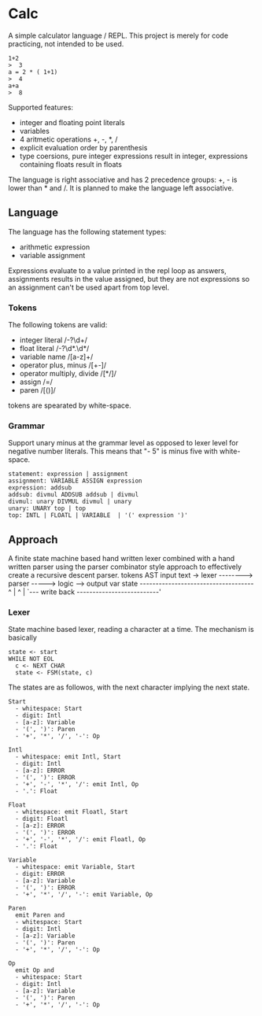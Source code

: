 # Calc

A simple calculator language / REPL. This project is merely for code practicing, not intended to be used.

    1+2
    >  3
    a = 2 * ( 1+1)
    >  4
    a+a
    >  8

Supported features:

 - integer and floating point literals
 - variables
 - 4 aritmetic operations +, -, *, /
 - explicit evaluation order by parenthesis
 - type coersions, pure integer expressions result in integer, expressions containing floats result in floats

The language is right associative and has 2 precedence groups: +, - is lower than * and /. It is planned to make the language left associative.

## Language

The language has the following statement types:

 - arithmetic expression
 - variable assignment

Expressions evaluate to a value printed in the repl loop as answers, assignments results in the value assigned, but they are not expressions so an assignment can't be used apart from top level.

### Tokens

The following tokens are valid:

 - integer literal /-?\d+/
 - float literal /-?\d*.\d*/
 - variable name /[a-z]+/
 - operator plus, minus /[+-]/
 - operator multiply, divide /[*/]/
 - assign /=/
 - paren /[()]/

tokens are spearated by white-space.

### Grammar

Support unary minus at the grammar level as opposed to lexer level for negative number literals.
This means that "- 5" is minus five with white-space.

    statement: expression | assignment
    assignment: VARIABLE ASSIGN expression 
    expression: addsub
    addsub: divmul ADDSUB addsub | divmul
    divmul: unary DIVMUL divmul | unary
    unary: UNARY top | top
    top: INTL | FLOATL | VARIABLE  | '(' expression ')'

## Approach

A finite state machine based hand written lexer combined with a hand written parser using the parser combinator style approach to effectively create a recursive descent parser.
                         tokens           AST
    input text -> lexer --------> parser -----> logic --> output
    var state ------------------------------------^ |
          ^                                         |
          `--- write back --------------------------'

### Lexer

State machine based lexer, reading a character at a time. The mechanism is basically 

    state <- start
    WHILE NOT EOL
      c <- NEXT CHAR
      state <- FSM(state, c)

The states are as followos, with the next character implying the next state.

    Start 
      - whitespace: Start
      - digit: Intl
      - [a-z]: Variable
      - '(', ')': Paren 
      - '+', '*', '/', '-': Op

    Intl
      - whitespace: emit Intl, Start
      - digit: Intl
      - [a-z]: ERROR
      - '(', ')': ERROR
      - '+', '-', '*', '/': emit Intl, Op
      - '.': Float

    Float
      - whitespace: emit Floatl, Start
      - digit: Floatl
      - [a-z]: ERROR
      - '(', ')': ERROR
      - '+', '-', '*', '/': emit Floatl, Op
      - '.': Float

    Variable 
      - whitespace: emit Variable, Start
      - digit: ERROR
      - [a-z]: Variable
      - '(', ')': ERROR 
      - '+', '*', '/', '-': emit Variable, Op

    Paren 
      emit Paren and
      - whitespace: Start
      - digit: Intl
      - [a-z]: Variable
      - '(', ')': Paren 
      - '+', '*', '/', '-': Op

    Op 
      emit Op and
      - whitespace: Start
      - digit: Intl
      - [a-z]: Variable
      - '(', ')': Paren 
      - '+', '*', '/', '-': Op


